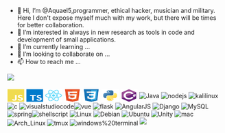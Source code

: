 - 👋 Hi, I’m @Aquael5,programmer, ethical hacker, musician and military. Here I don't expose myself much with my work, but there will be times for better collaboration.
- 👀 I’m interested in always in new research as tools in code and development of small applications.
- 🌱 I’m currently learning ...
- 💞️ I’m looking to collaborate on ...
- 📫 How to reach me ...
<img src="https://encrypted-tbn0.gstatic.com/images?q=tbn:ANd9GcRCfm-KVDBCwEB1tn9bz6kdX9i2x_1umntN2UDqaYOQQABJ_zlnGKnEIF5_&s=10">
<!---
Aquael5/Aquael5 is a ✨ special ✨ repository because its `README.md` (this file) appears on your GitHub profile.
--->

<div style="display: inline_block"><br>
  <img align="center" alt="Aqua-Js" height="30" width="40" src="https://raw.githubusercontent.com/devicons/devicon/master/icons/javascript/javascript-plain.svg">
  <img align="center" alt="Aqua-Ts" height="30" width="40" src="https://raw.githubusercontent.com/devicons/devicon/master/icons/typescript/typescript-plain.svg">
  <img align="center" alt="Aqua-React" height="30" width="40" src="https://raw.githubusercontent.com/devicons/devicon/master/icons/react/react-original.svg">
  <img align="center" alt="Aqua-HTML" height="30" width="40" src="https://raw.githubusercontent.com/devicons/devicon/master/icons/html5/html5-original.svg">
  <img align="center" alt="Aqua-CSS" height="30" width="40" src="https://raw.githubusercontent.com/devicons/devicon/master/icons/css3/css3-original.svg">
  <img align="center" alt="Aqua-Python" height="30" width="40" src="https://raw.githubusercontent.com/devicons/devicon/master/icons/python/python-original.svg">
  <img align="center" alt="Aqua-Csharp" height="30" width="40" src="https://raw.githubusercontent.com/devicons/devicon/master/icons/csharp/csharp-original.svg"> <img align="center"alt="Java"src="https://img.shields.io/badge/Java-ED8B00?style=for-the-badge&logo=openjdk&logoColor=white"> <img align="center" alt="nodejs" src="https://img.shields.io/badge/Node.js-43853D?style=for-the-badge&logo=node.js&logoColor=white" > <img <img align="center" alt="kalilinux"
src="https://img.shields.io/badge/Kali_Linux-557C94?style=for-the-badge&logo=kali-linux&logoColor=white"> <img align="center" alt="c"src="https://img.shields.io/badge/C-00599C?style=for-the-badge&logo=c&logoColor=white" > <img align="center" alt="visualstudiocode"src="https://img.shields.io/badge/Visual_Studio_Code-0078D4?style=for-the-badge&logo=visual%20studio%20code&logoColor=white"><img align="center"alt="vue"src="https://img.shields.io/badge/Vue.js-35495E?style=for-the-badge&logo=vue.js&logoColor=4FC08D"> <img align="center"alt="flask"src="https://img.shields.io/badge/Flask-000000?style=for-the-badge&logo=flask&logoColor=white" > <img align="center"alt="AngularJS"src="https://img.shields.io/badge/AngularJS-E23237?style=for-the-badge&logo=angularjs&logoColor=white"> <img align="center"alt="Django"src="https://img.shields.io/badge/Django-092E20?style=for-the-badge&logo=django&logoColor=white"> <img align="center"alt="MySQL"src="https://img.shields.io/badge/MySQL-00000F?style=for-the-badge&logo=mysql&logoColor=white"><img align="center"alt="spring"src="https://img.shields.io/badge/Spring-6DB33F?style=for-the-badge&logo=spring&logoColor=white"><img align="center"alt="shellscript"src="https://img.shields.io/badge/Shell_Script-121011?style=for-the-badge&logo=gnu-bash&logoColor=white"> <img align="center"alt="Linux"src="https://img.shields.io/badge/Linux-FCC624?style=for-the-badge&logo=linux&logoColor=black"> <img align="center"alt="Debian"src="https://img.shields.io/badge/Debian-A81D33?style=for-the-badge&logo=debian&logoColor=white"> <img align="center"alt="Ubuntu"src="https://img.shields.io/badge/Ubuntu-E95420?style=for-the-badge&logo=ubuntu&logoColor=white"> <img align="center"alt="Unity"src="https://img.shields.io/badge/Unity-100000?style=for-the-badge&logo=unity&logoColor=white"> <img align="center"alt="mac"src="https://img.shields.io/badge/mac%20os-000000?style=for-the-badge&logo=apple&logoColor=white"> <img align="center"alt="Arch_Linux"src="https://img.shields.io/badge/Arch_Linux-1793D1?style=for-the-badge&logo=arch-linux&logoColor=white"> <img align="center"alt="tmux"src="https://img.shields.io/badge/tmux-1BB91F?style=for-the-badge&logo=tmux&logoColor=white"> <img align="center"alt="windows%20terminal"src="https://img.shields.io/badge/windows%20terminal-4D4D4D?style=for-the-badge&logo=windows%20terminal&logoColor=white"
</div>
<img src="https://encrypted-tbn0.gstatic.com/images?q=tbn:ANd9GcSrzaScslhrOtSm42wa53OhX5dsQCzO_HUQBQ&usqp=CAU">
  
